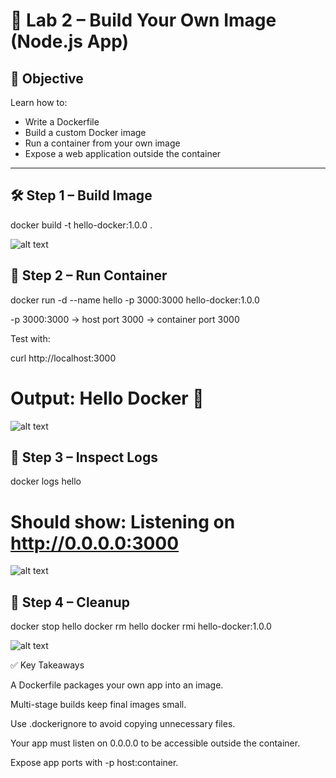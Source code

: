 # 🐳 Lab 2 – Build Your Own Image (Node.js App)

## 🎯 Objective
Learn how to:
- Write a Dockerfile
- Build a custom Docker image
- Run a container from your own image
- Expose a web application outside the container

---

## 🛠️ Step 1 – Build Image
docker build -t hello-docker:1.0.0 .

![alt text](image.png)

## 🚀 Step 2 – Run Container
docker run -d --name hello -p 3000:3000 hello-docker:1.0.0


-p 3000:3000 → host port 3000 → container port 3000

Test with:

curl http://localhost:3000
# Output: Hello Docker 🐳

![alt text](image-1.png)

## 🔎 Step 3 – Inspect Logs
docker logs hello
# Should show: Listening on http://0.0.0.0:3000

![alt text](image-2.png)

## 🛑 Step 4 – Cleanup
docker stop hello
docker rm hello
docker rmi hello-docker:1.0.0

![alt text](image-3.png)


✅ Key Takeaways

A Dockerfile packages your own app into an image.

Multi-stage builds keep final images small.

Use .dockerignore to avoid copying unnecessary files.

Your app must listen on 0.0.0.0 to be accessible outside the container.

Expose app ports with -p host:container.
